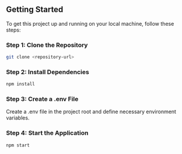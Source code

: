 <!-- step 1 : clone this repository 
step 2 : npm i 
step 3 : create a .env file
step 4 : npm -->


## Getting Started

To get this project up and running on your local machine, follow these steps:

### Step 1: Clone the Repository

```bash
git clone <repository-url>
```

### Step 2: Install Dependencies

```bash
npm install
```

### Step 3: Create a .env File

Create a .env file in the project root and define necessary environment variables.

### Step 4: Start the Application

```bash
npm start
```